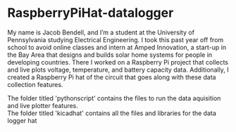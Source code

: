 # RaspberryPiHat-datalogger

My name is Jacob Bendell, and I’m a student at the University of Pennsylvania studying Electrical Engineering.  I took this past year off from school to avoid online classes and intern at Amped Innovation, a start-up in the Bay Area that designs and builds solar home systems for people in developing countries.  There I worked on a Raspberry Pi project that collects and live plots voltage, temperature, and battery capacity data.  Additionally, I created a Raspberry Pi hat of the circuit that goes along with these data collection features.  

The folder titled 'pythonscript' contains the files to run the data aquisition and live plotter features.  
The folder titled 'kicadhat' contains all the files and libraries for the data logger hat
